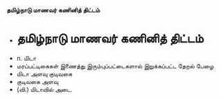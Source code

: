 **தமிழ்நாடு மாணவர் கணினித் திட்டம்**
- # தமிழ்நாடு மாணவர் கணினித் திட்டம்
- n. மிடா
- மரப்பட்டிகைகள் இணைத்து இரும்புப்பட்டைகளால் இறுக்கப்பட்ட தேறல் பேழை
- மிடா அளவு குடிவகை
- குடிவகை அளவு
- (வி.) மிடாவில் அடை.

